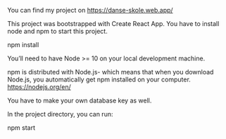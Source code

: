 You can find my project on https://danse-skole.web.app/

This project was bootstrapped with Create React App. You have to install node and npm to start this project.

npm install

You’ll need to have Node >= 10 on your local development machine.

npm is distributed with Node.js- which means that when you download Node.js, you automatically get npm installed on your computer. https://nodejs.org/en/

You have to make your own database key as well.

In the project directory, you can run:

npm start


